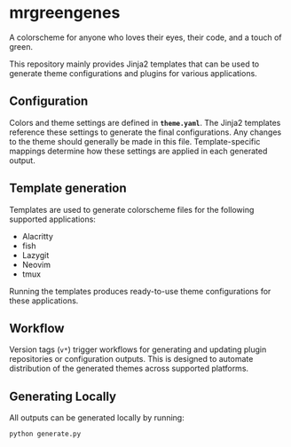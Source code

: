 # mrgreengenes

A colorscheme for anyone who loves their eyes, their code, and a touch of green.

This repository mainly provides Jinja2 templates that can be used to generate theme
configurations and plugins for various applications.

## Configuration

Colors and theme settings are defined in **`theme.yaml`**. The Jinja2 templates reference
these settings to generate the final configurations. Any changes to the theme should
generally be made in this file. Template-specific mappings determine how these settings
are applied in each generated output.

## Template generation

Templates are used to generate colorscheme files for the following supported applications:

- Alacritty
- fish
- Lazygit
- Neovim
- tmux

Running the templates produces ready-to-use theme configurations for these applications.

## Workflow

Version tags (`v*`) trigger workflows for generating and updating plugin repositories
or configuration outputs. This is designed to automate distribution of the generated
themes across supported platforms.

## Generating Locally

All outputs can be generated locally by running:

```bash
python generate.py
```

